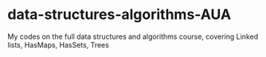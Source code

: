 # data-structures-algorithms-AUA

My codes on the full data structures and algorithms course, covering Linked lists, HasMaps, HasSets, Trees
